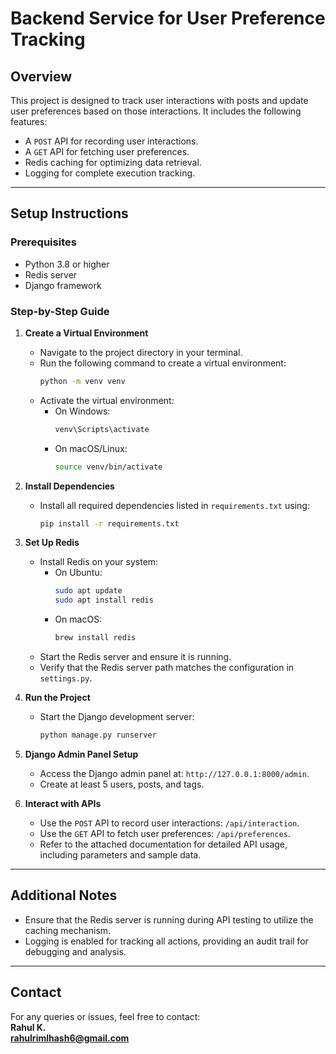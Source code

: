 # Backend Service for User Preference Tracking

## Overview
This project is designed to track user interactions with posts and update user preferences based on those interactions. It includes the following features:  
- A `POST` API for recording user interactions.  
- A `GET` API for fetching user preferences.  
- Redis caching for optimizing data retrieval.  
- Logging for complete execution tracking.

---

## Setup Instructions  

### Prerequisites  
- Python 3.8 or higher  
- Redis server  
- Django framework  

### Step-by-Step Guide  

1. **Create a Virtual Environment**  
   - Navigate to the project directory in your terminal.  
   - Run the following command to create a virtual environment:  
     ```bash
     python -m venv venv
     ```  
   - Activate the virtual environment:  
     - On Windows:  
       ```bash
       venv\Scripts\activate
       ```  
     - On macOS/Linux:  
       ```bash
       source venv/bin/activate
       ```

2. **Install Dependencies**  
   - Install all required dependencies listed in `requirements.txt` using:  
     ```bash
     pip install -r requirements.txt
     ```

3. **Set Up Redis**  
   - Install Redis on your system:  
     - On Ubuntu:  
       ```bash
       sudo apt update
       sudo apt install redis
       ```  
     - On macOS:  
       ```bash
       brew install redis
       ```  
   - Start the Redis server and ensure it is running.  
   - Verify that the Redis server path matches the configuration in `settings.py`.  

4. **Run the Project**  
   - Start the Django development server:  
     ```bash
     python manage.py runserver
     ```

5. **Django Admin Panel Setup**  
   - Access the Django admin panel at: `http://127.0.0.1:8000/admin`.  
   - Create at least 5 users, posts, and tags.  

6. **Interact with APIs**  
   - Use the `POST` API to record user interactions: `/api/interaction`.  
   - Use the `GET` API to fetch user preferences: `/api/preferences`.  
   - Refer to the attached documentation for detailed API usage, including parameters and sample data.  

---

## Additional Notes  
- Ensure that the Redis server is running during API testing to utilize the caching mechanism.  
- Logging is enabled for tracking all actions, providing an audit trail for debugging and analysis.  

---

## Contact  
For any queries or issues, feel free to contact:  
**Rahul K.**  
**rahulrimlhash6@gmail.com**

